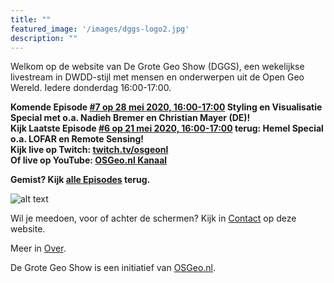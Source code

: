 ```yaml
---
title: ""
featured_image: '/images/dggs-logo2.jpg'
description: ""
---
```


Welkom op de website van De Grote Geo Show (DGGS), een wekelijkse
livestream in DWDD-stijl met mensen en onderwerpen uit de Open Geo Wereld. 
Iedere donderdag 16:00-17:00.
 
__Komende Episode [#7 op 28 mei 2020, 16:00-17:00](/episode/episode-0007/) Styling en Visualisatie Special met o.a. Nadieh Bremer en Christian Mayer (DE)!__   
__Kijk Laatste Episode [#6 op 21 mei 2020, 16:00-17:00](/episode/episode-0006/) terug: Hemel Special o.a. LOFAR en Remote Sensing!__  
__Kijk live op Twitch: [twitch.tv/osgeonl](https://twitch.tv/osgeonl)__  
__Of live op YouTube: [OSGeo.nl Kanaal](https://www.youtube.com/channel/UCvSAN6ur4RoGUqxtvmgsb8g)__

__Gemist? Kijk [alle Episodes](/episode/) terug.__

![alt text](/images/episode-0006/screenshot-all.jpg "Impressie Episode #6 - 21 Mei 2020")

Wil je meedoen, voor of achter de schermen?
Kijk in [Contact](/contact/) op deze website.

Meer in [Over](/about/).

De Grote Geo Show is een initiatief van [OSGeo.nl](https://osgeo.nl).

